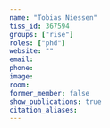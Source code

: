 ```yaml
---
name: "Tobias Niessen"
tiss_id: 367594
groups: ["rise"]
roles: ["phd"]
website: ""
email:
phone:
image:
room:
former_member: false
show_publications: true
citation_aliases:
---
```


<!--
Your custom content goes here.
-->
